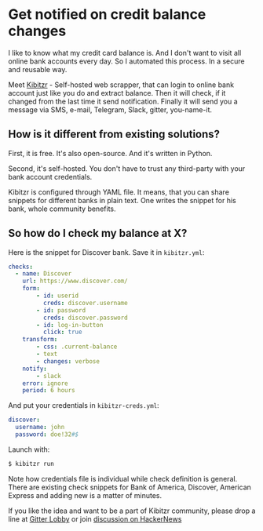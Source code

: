 # Get notified on credit balance changes

I like to know what my credit card balance is.
And I don't want to visit all online bank accounts every day.
So I automated this process. In a secure and reusable way.

Meet [Kibitzr](https://kibitzr.github.io/) - Self-hosted web scrapper,
that can login to online bank account just like you do and extract balance.
Then it will check, if it changed from the last time it send notification.
Finally it will send you a message via SMS, e-mail, Telegram, Slack, gitter, you-name-it.

## How is it different from existing solutions?

First, it is free. It's also open-source. And it's written in Python.

Second, it's self-hosted. You don't have to trust any third-party with your bank account credentials.

Kibitzr is configured through YAML file. It means, that you can share snippets for different banks in plain text.
One writes the snippet for his bank, whole community benefits.

## So how do I check my balance at X?

Here is the snippet for Discover bank. Save it in `kibitzr.yml`:

```yaml
checks:
  - name: Discover
    url: https://www.discover.com/
    form:
        - id: userid
          creds: discover.username
        - id: password
          creds: discover.password
        - id: log-in-button
          click: true
    transform:
        - css: .current-balance
        - text
        - changes: verbose
    notify:
        - slack
    error: ignore
    period: 6 hours
```

And put your credentials in `kibitzr-creds.yml`:

```yaml
discover:
  username: john
  password: doe!32#$
```

Launch with:

```bash
$ kibitzr run
```

Note how credentials file is individual while check definition is general.
There are existing check snippets for Bank of America, Discover, American Express and adding new is a matter of minutes.

If you like the idea and want to be a part of Kibitzr community, please drop a line at [Gitter Lobby](https://gitter.im/kibitzr/Lobby) or join [discussion on HackerNews](https://news.ycombinator.com/item?id=14275953)
